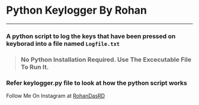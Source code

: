 # Python Keylogger By Rohan
___
### A python script to log the keys that have been pressed on keyborad into a file named `Logfile.txt`
>### No Python Installation Required. Use The Excecutable File To Run It. 

### Refer keylogger.py file to look at how the python script works


Follow Me On Instagram at [RohanDasRD](https://www.instagram.com/RohanDasRD)
